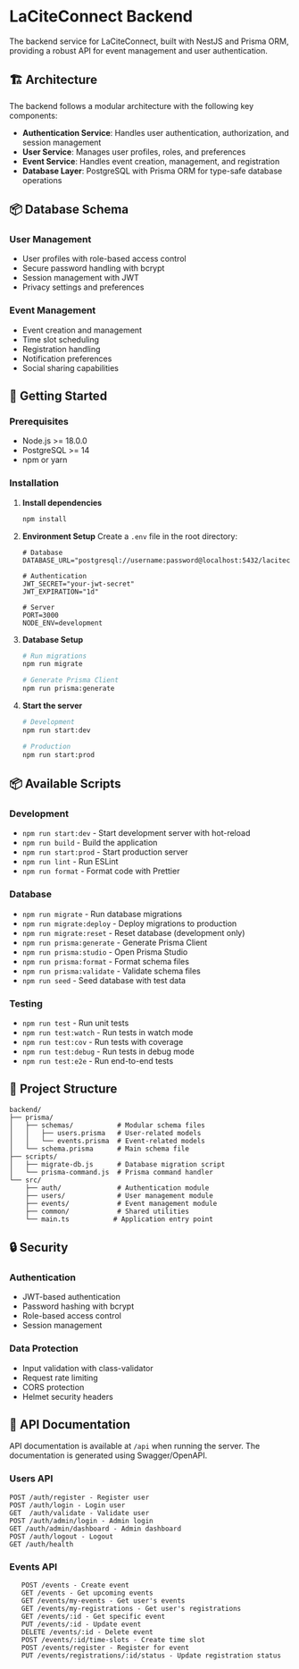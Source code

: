 # LaCiteConnect Backend

The backend service for LaCiteConnect, built with NestJS and Prisma ORM, providing a robust API for event management and user authentication.

## 🏗️ Architecture

The backend follows a modular architecture with the following key components:

- **Authentication Service**: Handles user authentication, authorization, and session management
- **User Service**: Manages user profiles, roles, and preferences
- **Event Service**: Handles event creation, management, and registration
- **Database Layer**: PostgreSQL with Prisma ORM for type-safe database operations

## 📦 Database Schema

### User Management
- User profiles with role-based access control
- Secure password handling with bcrypt
- Session management with JWT
- Privacy settings and preferences

### Event Management
- Event creation and management
- Time slot scheduling
- Registration handling
- Notification preferences
- Social sharing capabilities

## 🚀 Getting Started

### Prerequisites
- Node.js >= 18.0.0
- PostgreSQL >= 14
- npm or yarn

### Installation

1. **Install dependencies**
   ```bash
   npm install
   ```

2. **Environment Setup**
   Create a `.env` file in the root directory:
   ```env
   # Database
   DATABASE_URL="postgresql://username:password@localhost:5432/laciteconnect"

   # Authentication
   JWT_SECRET="your-jwt-secret"
   JWT_EXPIRATION="1d"

   # Server
   PORT=3000
   NODE_ENV=development
   ```

3. **Database Setup**
   ```bash
   # Run migrations
   npm run migrate

   # Generate Prisma Client
   npm run prisma:generate
   ```

4. **Start the server**
   ```bash
   # Development
   npm run start:dev

   # Production
   npm run start:prod
   ```

## 📦 Available Scripts

### Development
- `npm run start:dev` - Start development server with hot-reload
- `npm run build` - Build the application
- `npm run start:prod` - Start production server
- `npm run lint` - Run ESLint
- `npm run format` - Format code with Prettier

### Database
- `npm run migrate` - Run database migrations
- `npm run migrate:deploy` - Deploy migrations to production
- `npm run migrate:reset` - Reset database (development only)
- `npm run prisma:generate` - Generate Prisma Client
- `npm run prisma:studio` - Open Prisma Studio
- `npm run prisma:format` - Format schema files
- `npm run prisma:validate` - Validate schema files
- `npm run seed` - Seed database with test data

### Testing
- `npm run test` - Run unit tests
- `npm run test:watch` - Run tests in watch mode
- `npm run test:cov` - Run tests with coverage
- `npm run test:debug` - Run tests in debug mode
- `npm run test:e2e` - Run end-to-end tests

## 📁 Project Structure

```
backend/
├── prisma/
│   ├── schemas/           # Modular schema files
│   │   ├── users.prisma   # User-related models
│   │   └── events.prisma  # Event-related models
│   └── schema.prisma      # Main schema file
├── scripts/
│   ├── migrate-db.js      # Database migration script
│   └── prisma-command.js  # Prisma command handler
└── src/
    ├── auth/              # Authentication module
    ├── users/             # User management module
    ├── events/            # Event management module
    ├── common/            # Shared utilities
    └── main.ts           # Application entry point
```

## 🔒 Security

### Authentication
- JWT-based authentication
- Password hashing with bcrypt
- Role-based access control
- Session management

### Data Protection
- Input validation with class-validator
- Request rate limiting
- CORS protection
- Helmet security headers


## 📝 API Documentation

API documentation is available at `/api` when running the server. The documentation is generated using Swagger/OpenAPI.

### Users API
```
POST /auth/register - Register user
POST /auth/login - Login user
GET  /auth/validate - Validate user
POST /auth/admin/login - Admin login
GET /auth/admin/dashboard - Admin dashboard
POST /auth/logout - Logout
GET /auth/health
```

### Events API
```
   POST /events - Create event
   GET /events - Get upcoming events
   GET /events/my-events - Get user's events
   GET /events/my-registrations - Get user's registrations
   GET /events/:id - Get specific event
   PUT /events/:id - Update event
   DELETE /events/:id - Delete event
   POST /events/:id/time-slots - Create time slot
   POST /events/register - Register for event
   PUT /events/registrations/:id/status - Update registration status
```
